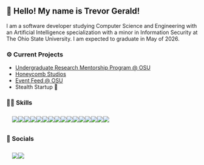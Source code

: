 ## 👋 Hello! My name is Trevor Gerald!

<p>I am a software developer studying Computer Science and Engineering with an Artificial Intelligence specialization with a minor in Information Security at The Ohio State University. I am expected to graduate in May of 2026.</p>

### ⚙️ Current Projects
<ul>
<!--   <li><a href="https://github.com/trev-org04/sift">Sift</a></li> -->
  <li><a href="https://research.osu.dev/">Undergraduate Research Mentorship Program @ OSU</a></li>
  <li><a href="https://honeycomb-studios.web.app">Honeycomb Studios</a></li>
  <li><a href="https://github.com/devosu/event-feed">Event Feed @ OSU</a></li>
  <li>Stealth Startup 👀</li>
</ul>

### 🤹‍♂️ Skills
<div style="display:flex;flex-direction:row;padding:10px 15px;">
  <img src="https://img.shields.io/badge/JavaScript-yellow?style=for-the-badge&logo=javascript">
  <img src="https://img.shields.io/badge/TypeScript-000?style=for-the-badge&logo=typescript">
  <img src="https://img.shields.io/badge/c-blue?style=for-the-badge&logo=c">
  <img src="https://img.shields.io/badge/C++-9cf?style=for-the-badge&logo=cplusplus">
  <img src="https://img.shields.io/badge/React-blue?style=for-the-badge&logo=react">
  <img src="https://img.shields.io/badge/Next.js-6D712E?style=for-the-badge&logo=nextdotjs">
  <img src="https://img.shields.io/badge/html5-orange?style=for-the-badge&logo=html5">
  <img src="https://img.shields.io/badge/css3-blueviolet?style=for-the-badge&logo=css3">
  <img src="https://img.shields.io/badge/git-533621?style=for-the-badge&logo=git">
  <img src="https://img.shields.io/badge/dart-blue?style=for-the-badge&logo=dart">
  <img src="https://img.shields.io/badge/flutter-9cf?style=for-the-badge&logo=flutter">
  <img src="https://img.shields.io/badge/python-yellow?style=for-the-badge&logo=python">
  <img src="https://img.shields.io/badge/Flask-909090?style=for-the-badge&logo=flask">
  <img src="https://img.shields.io/badge/django-yellowgreen?style=for-the-badge&logo=django">
  <img src="https://img.shields.io/badge/Firebase-FFA500?style=for-the-badge&logo=firebase">
  <img src="https://img.shields.io/badge/TailwindCSS-003959?style=for-the-badge&logo=tailwindcss">
</div>

### 🤙 Socials
<div style="display:flex;flex-direction:row;padding:10px 15px;">
  <a href="https://trevorgerald.web.app/"><img src="https://img.shields.io/badge/portfolio-9cf?style=for-the-badge&logo=aseprite"/></a>
  <a href="https://www.linkedin.com/in/trevorgerald/"><img src="https://img.shields.io/badge/LinkedIn-blue?style=for-the-badge&logo=linkedin"/></a>
</div>


